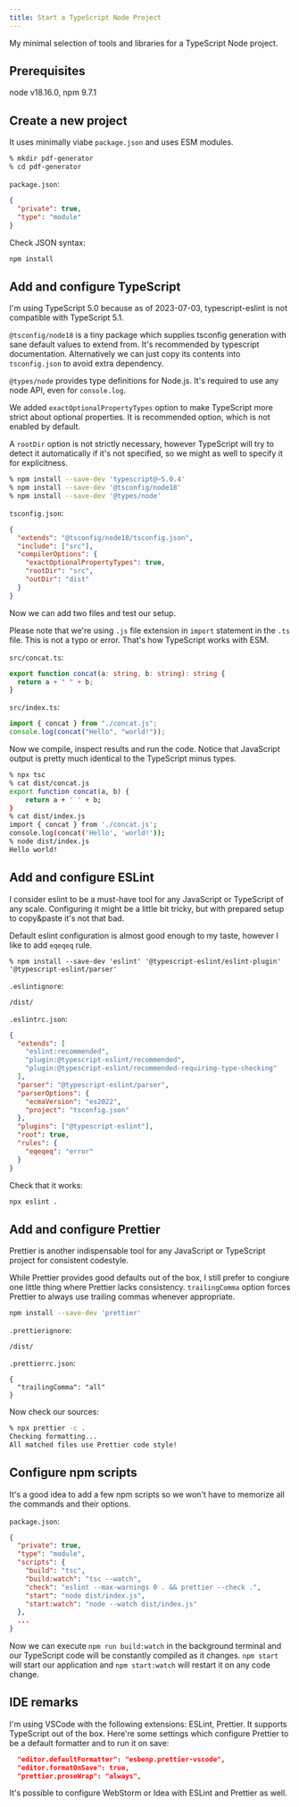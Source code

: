 ```yaml
---
title: Start a TypeScript Node Project
---
```


My minimal selection of tools and libraries for a TypeScript Node project.

## Prerequisites

node v18.16.0, npm 9.7.1

## Create a new project

It uses minimally viabe `package.json` and uses ESM modules.

```sh
% mkdir pdf-generator
% cd pdf-generator
```

`package.json`:

```json
{
  "private": true,
  "type": "module"
}
```

Check JSON syntax:

```sh
npm install
```

## Add and configure TypeScript

I'm using TypeScript 5.0 because as of 2023-07-03, typescript-eslint is not
compatible with TypeScript 5.1.

`@tsconfig/node18` is a tiny package which supplies tsconfig generation with
sane default values to extend from. It's recommended by typescript
documentation. Alternatively we can just copy its contents into `tsconfig.json`
to avoid extra dependency.

`@types/node` provides type definitions for Node.js. It's required to use any
node API, even for `console.log`.

We added `exactOptionalPropertyTypes` option to make TypeScript more strict
about optional properties. It is recommended option, which is not enabled by
default.

A `rootDir` option is not strictly necessary, however TypeScript will try to
detect it automatically if it's not specified, so we might as well to specify it
for explicitness.

```sh
% npm install --save-dev 'typescript@~5.0.4'
% npm install --save-dev '@tsconfig/node18'
% npm install --save-dev '@types/node'
```

`tsconfig.json`:

```json
{
  "extends": "@tsconfig/node18/tsconfig.json",
  "include": ["src"],
  "compilerOptions": {
    "exactOptionalPropertyTypes": true,
    "rootDir": "src",
    "outDir": "dist"
  }
}
```

Now we can add two files and test our setup.

Please note that we're using `.js` file extension in `import` statement in the
`.ts` file. This is not a typo or error. That's how TypeScript works with ESM.

`src/concat.ts`:

```ts
export function concat(a: string, b: string): string {
  return a + " " + b;
}
```

`src/index.ts`:

```ts
import { concat } from "./concat.js";
console.log(concat("Hello", "world!"));
```

Now we compile, inspect results and run the code. Notice that JavaScript output
is pretty much identical to the TypeScript minus types.

```sh
% npx tsc
% cat dist/concat.js
export function concat(a, b) {
    return a + ' ' + b;
}
% cat dist/index.js
import { concat } from './concat.js';
console.log(concat('Hello', 'world!'));
% node dist/index.js
Hello world!
```

## Add and configure ESLint

I consider eslint to be a must-have tool for any JavaScript or TypeScript of any
scale. Configuring it might be a little bit tricky, but with prepared setup to
copy&paste it's not that bad.

Default eslint configuration is almost good enough to my taste, however I like
to add `eqeqeq` rule.

```
% npm install --save-dev 'eslint' '@typescript-eslint/eslint-plugin' '@typescript-eslint/parser'
```

`.eslintignore`:

```
/dist/
```

`.eslintrc.json`:

```json
{
  "extends": [
    "eslint:recommended",
    "plugin:@typescript-eslint/recommended",
    "plugin:@typescript-eslint/recommended-requiring-type-checking"
  ],
  "parser": "@typescript-eslint/parser",
  "parserOptions": {
    "ecmaVersion": "es2022",
    "project": "tsconfig.json"
  },
  "plugins": ["@typescript-eslint"],
  "root": true,
  "rules": {
    "eqeqeq": "error"
  }
}
```

Check that it works:

```sh
npx eslint .
```

## Add and configure Prettier

Prettier is another indispensable tool for any JavaScript or TypeScript project
for consistent codestyle.

While Prettier provides good defaults out of the box, I still prefer to congiure
one little thing where Prettier lacks consistency. `trailingComma` option forces
Prettier to always use trailing commas whenever appropriate.

```sh
npm install --save-dev 'prettier'
```

`.prettierignore`:

```
/dist/
```

`.prettierrc.json`:

```
{
  "trailingComma": "all"
}
```

Now check our sources:

```sh
% npx prettier -c .
Checking formatting...
All matched files use Prettier code style!
```

## Configure npm scripts

It's a good idea to add a few npm scripts so we won't have to memorize all the
commands and their options.

`package.json`:

```json
{
  "private": true,
  "type": "module",
  "scripts": {
    "build": "tsc",
    "build:watch": "tsc --watch",
    "check": "eslint --max-warnings 0 . && prettier --check .",
    "start": "node dist/index.js",
    "start:watch": "node --watch dist/index.js"
  },
  ...
}
```

Now we can execute `npm run build:watch` in the background terminal and our
TypeScript code will be constantly compiled as it changes. `npm start` will
start our application and `npm start:watch` will restart it on any code change.

## IDE remarks

I'm using VSCode with the following extensions: ESLint, Prettier. It supports
TypeScript out of the box. Here're some settings which configure Prettier to be
a default formatter and to run it on save:

```json
  "editor.defaultFormatter": "esbenp.prettier-vscode",
  "editor.formatOnSave": true,
  "prettier.proseWrap": "always",
```

It's possible to configure WebStorm or Idea with ESLint and Prettier as well.
